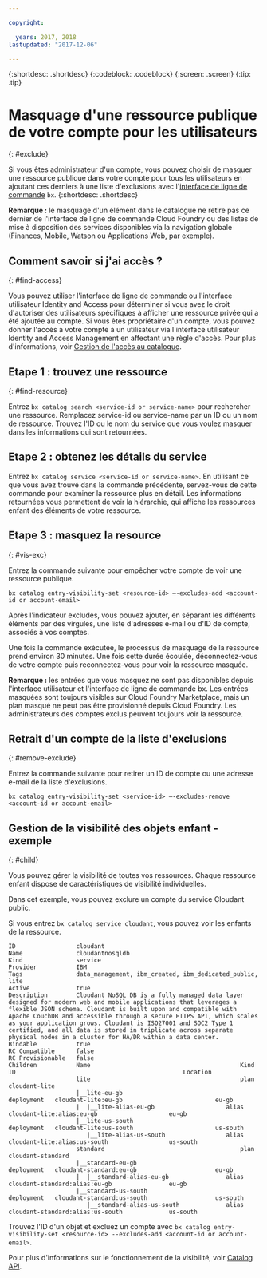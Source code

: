```yaml
---

copyright:

  years: 2017, 2018
lastupdated: "2017-12-06"

---
```


{:shortdesc: .shortdesc}
{:codeblock: .codeblock}
{:screen: .screen}
{:tip: .tip}

# Masquage d'une ressource publique de votre compte pour les utilisateurs
{: #exclude}

Si vous êtes administrateur d'un compte, vous pouvez choisir de masquer une ressource publique dans votre compte pour tous les utilisateurs en ajoutant ces derniers à une liste d'exclusions avec l'[interface de ligne de commande](/docs/cli/reference/bluemix_cli/bx_cli.html#bluemix_catalog_entry_visibility_set) `bx`.
{:shortdesc: .shortdesc}

**Remarque :** le masquage d'un élément dans le catalogue ne retire pas ce dernier de l'interface de ligne de commande Cloud Foundry ou des listes de mise à disposition des services disponibles via la navigation globale (Finances, Mobile, Watson ou Applications Web, par exemple).

## Comment savoir si j'ai accès ?
{: #find-access}

Vous pouvez utiliser l'interface de ligne de commande ou l'interface utilisateur Identity and Access pour déterminer si vous avez le droit d'autoriser des utilisateurs spécifiques à afficher une ressource privée qui a été ajoutée au compte. Si vous êtes propriétaire d'un compte, vous pouvez donner l'accès à votre compte à un utilisateur via l'interface utilisateur Identity and Access Management en affectant une règle d'accès. Pour plus d'informations, voir [Gestion de l'accès au catalogue](access.html).

## Etape 1 : trouvez une ressource
{: #find-resource}

Entrez `bx catalog search <service-id or service-name>` pour rechercher une ressource. Remplacez service-id ou service-name par un ID ou un nom de ressource. Trouvez l'ID ou le nom du service que vous voulez masquer dans les informations qui sont retournées.

## Etape 2 : obtenez les détails du service

Entrez `bx catalog service <service-id or service-name>`. En utilisant ce que vous avez trouvé dans la commande précédente, servez-vous de cette commande pour examiner la ressource plus en détail. Les informations retournées vous permettent de voir la hiérarchie, qui affiche les ressources enfant des éléments de votre ressource.

## Etape 3 : masquez la resource
{: #vis-exc}

Entrez la commande suivante pour empêcher votre compte de voir une ressource publique.

`bx catalog entry-visibility-set <resource-id> —-excludes-add <account-id or account-email>`

Après l'indicateur excludes, vous pouvez ajouter, en séparant les différents éléments par des virgules, une liste d'adresses e-mail ou d'ID de compte, associés à vos comptes.

Une fois la commande exécutée, le processus de masquage de la ressource prend environ 30 minutes. Une fois cette durée écoulée, déconnectez-vous de votre compte puis reconnectez-vous pour voir la ressource masquée.

**Remarque :** les entrées que vous masquez ne sont pas disponibles depuis l'interface utilisateur et l'interface de ligne de commande bx. Les entrées masquées sont toujours visibles sur Cloud Foundry Marketplace, mais un plan masqué ne peut pas être provisionné depuis Cloud Foundry. Les administrateurs des comptes exclus peuvent toujours voir la ressource.

## Retrait d'un compte de la liste d'exclusions
{: #remove-exclude}

Entrez la commande suivante pour retirer un ID de compte ou une adresse e-mail de la liste d'exclusions.

`bx catalog entry-visibility-set <service-id> —-excludes-remove <account-id or account-email>`

## Gestion de la visibilité des objets enfant - exemple
{: #child}

Vous pouvez gérer la visibilité de toutes vos ressources. Chaque ressource enfant dispose de caractéristiques de visibilité individuelles.

Dans cet exemple, vous pouvez exclure un compte du service Cloudant public.

Si vous entrez `bx catalog service cloudant`, vous pouvez voir les enfants de la ressource.

```
ID                 cloudant
Name               cloudantnosqldb
Kind               service
Provider           IBM
Tags               data_management, ibm_created, ibm_dedicated_public, lite
Active             true
Description        Cloudant NoSQL DB is a fully managed data layer designed for modern web and mobile applications that leverages a flexible JSON schema. Cloudant is built upon and compatible with Apache CouchDB and accessible through a secure HTTPS API, which scales as your application grows. Cloudant is ISO27001 and SOC2 Type 1 certified, and all data is stored in triplicate across separate physical nodes in a cluster for HA/DR within a data center.
Bindable           true
RC Compatible      false
RC Provisionable   false
Children           Name                                          Kind         ID                                               Location
                   lite                                          plan         cloudant-lite
                   |__lite-eu-gb                             deployment   cloudant-lite:eu-gb                          eu-gb
                   |  |__lite-alias-eu-gb                    alias        cloudant-lite:alias:eu-gb                    eu-gb
                   |__lite-us-south                          deployment   cloudant-lite:us-south                       us-south
                      |__lite-alias-us-south                 alias        cloudant-lite:alias:us-south                 us-south
                   standard                                      plan         cloudant-standard
                   |__standard-eu-gb                         deployment   cloudant-standard:eu-gb                      eu-gb
                   |  |__standard-alias-eu-gb                alias        cloudant-standard:alias:eu-gb                eu-gb
                   |__standard-us-south                      deployment   cloudant-standard:us-south                   us-south
                      |__standard-alias-us-south             alias        cloudant-standard:alias:us-south             us-south
```

Trouvez l'ID d'un objet et excluez un compte avec `bx catalog entry-visibility-set <resource-id> --excludes-add <account-id or account-email>`.

Pour plus d'informations sur le fonctionnement de la visibilité, voir [Catalog API](https://console.bluemix.net/apidocs/682).
